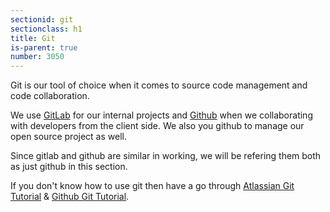 ```yaml
---
sectionid: git
sectionclass: h1
title: Git
is-parent: true
number: 3050
---
```


Git is our tool of choice when it comes to source code management and code collaboration.

We use [GitLab](https://gitlab.com) for our internal projects and [Github](https://github.com/redpanthers) when we collaborating with developers from the client side. We also you github to manage our open source project as well.

Since gitlab and github are similar in working, we will be refering them both as just github in this section.

If you don't know how to use git then have a go through [Atlassian Git Tutorial](https://www.atlassian.com/git/tutorials/) & [Github Git Tutorial](http://try.github.com/).
